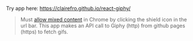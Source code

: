 Try app here: https://clairefro.github.io/react-giphy/

> Must [allow mixed content](https://pearsonnacommunity.force.com/support/s/article/How-to-display-mixed-content-with-Google-Chrome-Internet-Explorer-or-Firefox-1408394589290) in Chrome by clicking the shield icon in the url bar. This app makes an API call to Giphy (http) from github pages (https) to fetch gifs.

